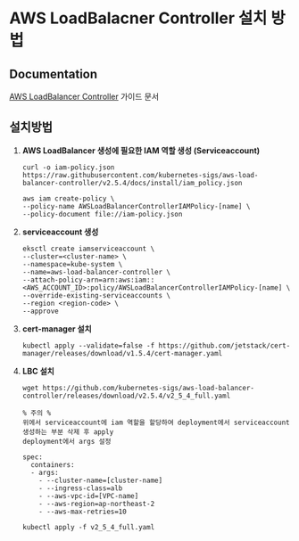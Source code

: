 # AWS LoadBalacner Controller 설치 방법


## Documentation

[AWS LoadBalancer Controller](https://kubernetes-sigs.github.io/aws-load-balancer-controller/v2.5/) 가이드 문서

## 설치방법

 1. **AWS LoadBalancer 생성에 필요한 IAM 역할 생성 (Serviceaccount)**
    ```
    curl -o iam-policy.json https://raw.githubusercontent.com/kubernetes-sigs/aws-load-balancer-controller/v2.5.4/docs/install/iam_policy.json

    aws iam create-policy \
    --policy-name AWSLoadBalancerControllerIAMPolicy-[name] \
    --policy-document file://iam-policy.json
    ```

 2. **serviceaccount 생성**
    ```
    eksctl create iamserviceaccount \
    --cluster=<cluster-name> \
    --namespace=kube-system \
    --name=aws-load-balancer-controller \
    --attach-policy-arn=arn:aws:iam::<AWS_ACCOUNT_ID>:policy/AWSLoadBalancerControllerIAMPolicy-[name] \
    --override-existing-serviceaccounts \
    --region <region-code> \
    --approve
    ```

 3. **cert-manager 설치**
    ```
    kubectl apply --validate=false -f https://github.com/jetstack/cert-manager/releases/download/v1.5.4/cert-manager.yaml
    ```

 4. **LBC 설치**
    ```
    wget https://github.com/kubernetes-sigs/aws-load-balancer-controller/releases/download/v2.5.4/v2_5_4_full.yaml
    
    % 주의 %    
    위에서 serviceaccount에 iam 역할을 할당하여 deployment에서 serviceaccount 생성하는 부분 삭제 후 apply
    deployment에서 args 설정

    spec:
      containers:
      - args:
        - --cluster-name=[cluster-name]
        - --ingress-class=alb
        - --aws-vpc-id=[VPC-name]
        - --aws-region=ap-northeast-2
        - --aws-max-retries=10
    
    kubectl apply -f v2_5_4_full.yaml
    ```
